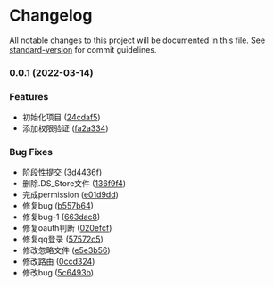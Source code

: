 # Changelog

All notable changes to this project will be documented in this file. See [standard-version](https://github.com/conventional-changelog/standard-version) for commit guidelines.

### 0.0.1 (2022-03-14)


### Features

* 初始化项目 ([24cdaf5](https://github.com/galaxy-s10/vue3-blog-admin/commit/24cdaf51894e9947ab323e6c237335668c7bb537))
* 添加权限验证 ([fa2a334](https://github.com/galaxy-s10/vue3-blog-admin/commit/fa2a334ba937afd387612684db6b5d3ac47fb79b))


### Bug Fixes

* 阶段性提交 ([3d4436f](https://github.com/galaxy-s10/vue3-blog-admin/commit/3d4436f0f59e73f43b8114c5d7a67d05323c79a1))
* 删除.DS_Store文件 ([136f9f4](https://github.com/galaxy-s10/vue3-blog-admin/commit/136f9f4dfe18dc5a628fa5c5f7992bdacdfd2238))
* 完成permission ([e01d9dd](https://github.com/galaxy-s10/vue3-blog-admin/commit/e01d9dd6de42484eecdb2a042bc286b201c7f43f))
* 修复bug ([b557b64](https://github.com/galaxy-s10/vue3-blog-admin/commit/b557b64b5e27e27d055517b81f9a924238cfa652))
* 修复bug-1 ([663dac8](https://github.com/galaxy-s10/vue3-blog-admin/commit/663dac8e21e18866765888a4001eabaf34ddbf21))
* 修复oauth判断 ([020efcf](https://github.com/galaxy-s10/vue3-blog-admin/commit/020efcf3216cb4ee8783a7ae988c66fcad2f764b))
* 修复qq登录 ([57572c5](https://github.com/galaxy-s10/vue3-blog-admin/commit/57572c50d8e89382728fa0ec530bd96622578b47))
* 修改忽略文件 ([e5e3b56](https://github.com/galaxy-s10/vue3-blog-admin/commit/e5e3b56bebe802a9c8aa58cb9ba2e33fef8e8342))
* 修改路由 ([0ccd324](https://github.com/galaxy-s10/vue3-blog-admin/commit/0ccd324ca1cd17b45dca68df8adeb90d91028878))
* 修改bug ([5c6493b](https://github.com/galaxy-s10/vue3-blog-admin/commit/5c6493bbd2014bae14f7c2fc6b56a6547b5ca7a3))
